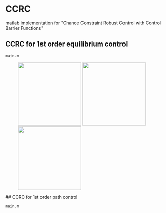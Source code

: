 # CCRC
matlab implementation for "Chance Constraint Robust Control with Control Barrier Functions"

## CCRC for 1st order equilibrium control
```
main.m
```

<figure class="third">
    <img src="https://github.com/Link2Link/CCRC/blob/main/1st%20order%20equilibrium%20control/gif/eq_r1_no_noise%20.gif" width = "200" >
    <img src="https://github.com/Link2Link/CCRC/blob/main/1st%20order%20equilibrium%20control/gif/eq_r1_small_noise.gif" width = "200" >
    <img src="https://github.com/Link2Link/CCRC/blob/main/1st%20order%20equilibrium%20control/gif/eq_r1_large_noise%20.gif" width = "200" >
</figure>
## CCRC for 1st order path control

```
main.m
```